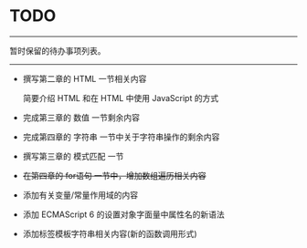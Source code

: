 # TODO

---

暂时保留的待办事项列表。



---



- 撰写第二章的 HTML 一节相关内容

  简要介绍 HTML 和在 HTML 中使用 JavaScript 的方式

- 完成第三章的 数值 一节剩余内容

- 完成第四章的 字符串 一节中关于字符串操作的剩余内容

 
- 撰写第三章的 模式匹配 一节

- ~~在第四章的 for语句 一节中，增加数组遍历相关内容~~

- 添加有关变量/常量作用域的内容

- 添加 ECMAScript 6 的设置对象字面量中属性名的新语法

- 添加标签模板字符串相关内容(新的函数调用形式)
